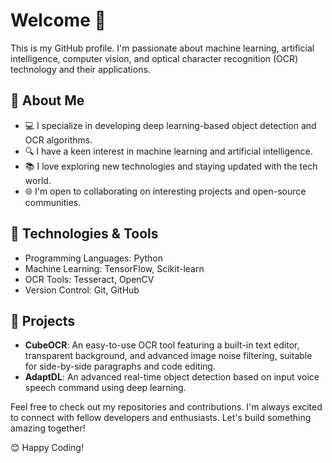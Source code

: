# Welcome 👋
This is my GitHub profile. I'm passionate about machine learning, artificial intelligence, computer vision, and optical character recognition (OCR) technology and their applications.


## 🚀 About Me
- 💻 I specialize in developing deep learning-based object detection and OCR algorithms.
- 🔍 I have a keen interest in machine learning and artificial intelligence.
- 📚 I love exploring new technologies and staying updated with the tech world.
- 🌐 I'm open to collaborating on interesting projects and open-source communities.


## 🔧 Technologies & Tools
- Programming Languages: Python
- Machine Learning: TensorFlow, Scikit-learn
- OCR Tools: Tesseract, OpenCV
- Version Control: Git, GitHub


## 🌟 Projects
- **CubeOCR**: An easy-to-use OCR tool featuring a built-in text editor, transparent background, and advanced image noise filtering, suitable for side-by-side paragraphs and code editing.
- **AdaptDL**: An advanced real-time object detection based on input voice speech command using deep learning.


Feel free to check out my repositories and contributions. I'm always excited to connect with fellow developers and enthusiasts. Let's build something amazing together!

😊 Happy Coding!